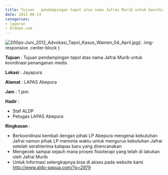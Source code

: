 ```yaml
---
title: Tujuan	pendampingan tapol atas nama Jafrai Murib untuk koordinasi penanganan medis
date: 2012-06-13
categories:
- laporan
- Aldepe.com
---
```

![200px-Juni_2012_Advokasi_Tapol_Kasus_Wamen_04_April.jpg](/uploads/200px-Juni_2012_Advokasi_Tapol_Kasus_Wamen_04_April.jpg){: .img-responsive .center-block }

**Tujuan** : Tujuan	pendampingan tapol atas nama Jafrai Murib untuk koordinasi penanganan medis

**Lokasi** : Jayapura

**Alamat** : LAPAS Abepura

**Jam** : 1 jam

**Hadir** : 
* Staf ALDP
* Petugas LAPAS Abepura

**Ringkasan** : 
* Berkoordinasi kembali dengan pihak LP Abepura mengenai kebutuhan Jafrai namun pihak LP meminta waktu untuk mengurus kebutuhan Jafrai setelah serahterima kalapas baru yang direncanakan
* Mengecek sampai sejauh mana proses fisioterapi yang telah di lakukan oleh Jafrai Murib
* Untuk Informasi selengkapnya bisa di akses pada website kami http://www.aldp-papua.com/?p=2979
